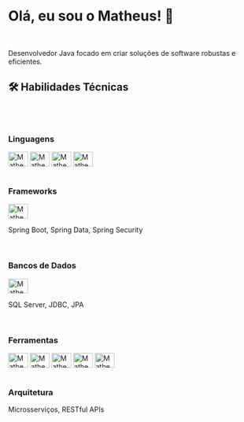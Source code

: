 # Olá, eu sou o Matheus! 👋

<br>

Desenvolvedor Java focado em criar soluções de software robustas e eficientes.

## 🛠️ Habilidades Técnicas

<br>

<div style="display: inline_block"><br>
  <h3><b>Linguagens</b></h3>
  <img align="center" alt="Matheus-Java" height="30" width="40" src="https://cdn.jsdelivr.net/gh/devicons/devicon/icons/java/java-original.svg">
  <img align="center" alt="Matheus-Js" height="30" width="40" src="https://cdn.jsdelivr.net/gh/devicons/devicon/icons/javascript/javascript-plain.svg">
  <img align="center" alt="Matheus-Groovy" height="30" width="40" src="https://cdn.jsdelivr.net/gh/devicons/devicon/icons/groovy/groovy-original.svg">
  <img align="center" alt="Matheus-Kotlin" height="30" width="40" src="https://cdn.jsdelivr.net/gh/devicons/devicon/icons/kotlin/kotlin-original.svg">
</div>

<div style="display: inline_block"><br>
  <h3><b>Frameworks</b></h3>
  <img align="center" alt="Matheus-Spring" height="30" width="40" src="https://cdn.jsdelivr.net/gh/devicons/devicon/icons/spring/spring-original.svg">
  <p>Spring Boot, Spring Data, Spring Security</p>
</div>

<div style="display: inline_block"><br>
  <h3><b>Bancos de Dados</b></h3>
  <img align="center" alt="Matheus-SQLServer" height="30" width="40" src="https://cdn.jsdelivr.net/gh/devicons/devicon/icons/microsoftsqlserver/microsoftsqlserver-plain.svg">
  <p>SQL Server, JDBC, JPA</p>
</div>

<div style="display: inline_block"><br>
  <h3><b>Ferramentas</b></h3>
  <img align="center" alt="Matheus-Linux" height="30" width="40" src="https://cdn.jsdelivr.net/gh/devicons/devicon/icons/linux/linux-original.svg">
  <img align="center" alt="Matheus-Docker" height="30" width="40" src="https://cdn.jsdelivr.net/gh/devicons/devicon/icons/docker/docker-original.svg">
  <img align="center" alt="Matheus-Git" height="30" width="40" src="https://cdn.jsdelivr.net/gh/devicons/devicon/icons/git/git-original.svg">
  <img align="center" alt="Matheus-GitHub" height="30" width="40" src="https://cdn.jsdelivr.net/gh/devicons/devicon/icons/github/github-original.svg">
  <img align="center" alt="Matheus-GitLab" height="30" width="40" src="https://cdn.jsdelivr.net/gh/devicons/devicon/icons/gitlab/gitlab-original.svg">
</div>

<div style="display: inline_block"><br>
  <h3><b>Arquitetura</b></h3>
  <p>Microsserviços, RESTful APIs</p>
</div>
